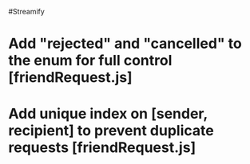 #Streamify



# Add  "rejected" and "cancelled" to the enum for full control [friendRequest.js]

# Add unique index on [sender, recipient] to prevent duplicate requests [friendRequest.js]